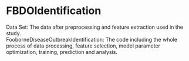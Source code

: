 # FBDOIdentification
Data Set: The data after preprocessing and feature extraction used in the study.  
FooborneDiseaseOutbreakIdentification: The code including the whole process of data processing, feature selection, model parameter optimization, training, prediction and analysis.
